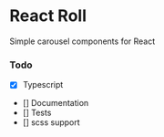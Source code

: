 # React Roll

Simple carousel components for React

### Todo

- [x] Typescript
- [] Documentation
- [] Tests
- [] scss support
